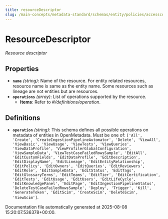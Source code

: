 ```yaml
---
title: resourceDescriptor
slug: /main-concepts/metadata-standard/schemas/entity/policies/accesscontrol/resourcedescriptor
---
```


# ResourceDescriptor

*Resource descriptor*

## Properties

- **`name`** *(string)*: Name of the resource. For entity related resources, resource name is same as the entity name. Some resources such as lineage are not entities but are resources.
- **`operations`** *(array)*: List of operations supported by the resource.
  - **Items**: Refer to *#/definitions/operation*.
## Definitions

- **`operation`** *(string)*: This schema defines all possible operations on metadata of entities in OpenMetadata. Must be one of: `['All', 'Create', 'CreateIngestionPipelineAutomator', 'Delete', 'ViewAll', 'ViewBasic', 'ViewUsage', 'ViewTests', 'ViewQueries', 'ViewDataProfile', 'ViewProfilerGlobalConfiguration', 'ViewSampleData', 'ViewTestCaseFailedRowsSample', 'EditAll', 'EditCustomFields', 'EditDataProfile', 'EditDescription', 'EditDisplayName', 'EditLineage', 'EditEntityRelationship', 'EditPolicy', 'EditOwners', 'EditQueries', 'EditReviewers', 'EditRole', 'EditSampleData', 'EditStatus', 'EditTags', 'EditGlossaryTerms', 'EditTeams', 'EditTier', 'EditCertification', 'EditTests', 'EditUsage', 'EditUsers', 'EditLifeCycle', 'EditKnowledgePanel', 'EditPage', 'EditIngestionPipelineStatus', 'DeleteTestCaseFailedRowsSample', 'Deploy', 'Trigger', 'Kill', 'GenerateToken', 'EditScim', 'CreateScim', 'DeleteScim', 'ViewScim']`.


Documentation file automatically generated at 2025-08-08 15:20:07.536378+00:00.

